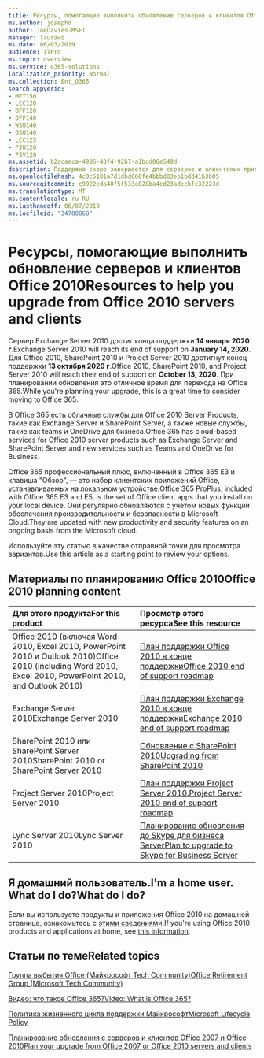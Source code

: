 ```yaml
---
title: Ресурсы, помогающие выполнить обновление серверов и клиентов Office 2010
ms.author: josephd
author: JoeDavies-MSFT
manager: laurawi
ms.date: 06/03/2019
audience: ITPro
ms.topic: overview
ms.service: o365-solutions
localization_priority: Normal
ms.collection: Ent_O365
search.appverid:
- MET150
- LCC120
- OFF120
- OFF140
- WSU140
- OSU140
- LCC125
- PJU120
- PSV120
ms.assetid: b2acaeca-4986-40f4-92b7-a1bdd06e549d
description: Поддержка скоро завершается для серверов и клиентских приложений Office 2010, а настраиваемые соглашения о поддержке недоступны. Используйте эту статью, чтобы начать планирование обновления сейчас.
ms.openlocfilehash: 4c0c5101a7d1dbd068fe4bbbd03eb1bdd41b3b05
ms.sourcegitcommit: c9922eda48f5f533e828ba4cd23adecbfc32223d
ms.translationtype: MT
ms.contentlocale: ru-RU
ms.lasthandoff: 06/07/2019
ms.locfileid: "34780868"
---
```

# <a name="resources-to-help-you-upgrade-from-office-2010-servers-and-clients"></a><span data-ttu-id="13871-104">Ресурсы, помогающие выполнить обновление серверов и клиентов Office 2010</span><span class="sxs-lookup"><span data-stu-id="13871-104">Resources to help you upgrade from Office 2010 servers and clients</span></span>

<span data-ttu-id="13871-105">Сервер Exchange Server 2010 достиг конца поддержки **14 января 2020 г**.</span><span class="sxs-lookup"><span data-stu-id="13871-105">Exchange Server 2010 will reach its end of support on **January 14, 2020**.</span></span> <span data-ttu-id="13871-106">Для Office 2010, SharePoint 2010 и Project Server 2010 достигнут конец поддержки **13 октября 2020 г**.</span><span class="sxs-lookup"><span data-stu-id="13871-106">Office 2010, SharePoint 2010, and Project Server 2010 will reach their end of support on **October 13, 2020**.</span></span> <span data-ttu-id="13871-107">При планировании обновления это отличное время для перехода на Office 365.</span><span class="sxs-lookup"><span data-stu-id="13871-107">While you're planning your upgrade, this is a great time to consider moving to Office 365.</span></span> 

<span data-ttu-id="13871-108">В Office 365 есть облачные службы для Office 2010 Server Products, такие как Exchange Server и SharePoint Server, а также новые службы, такие как teams и OneDrive для бизнеса.</span><span class="sxs-lookup"><span data-stu-id="13871-108">Office 365 has cloud-based services for Office 2010 server products such as Exchange Server and SharePoint Server and new services such as Teams and OneDrive for Business.</span></span> 

<span data-ttu-id="13871-109">Office 365 профессиональный плюс, включенный в Office 365 E3 и клавиша "Обзор", — это набор клиентских приложений Office, устанавливаемых на локальном устройстве.</span><span class="sxs-lookup"><span data-stu-id="13871-109">Office 365 ProPlus, included with Office 365 E3 and E5, is the set of Office client apps that you install on your local device.</span></span> <span data-ttu-id="13871-110">Они регулярно обновляются с учетом новых функций обеспечения производительности и безопасности в Microsoft Cloud.</span><span class="sxs-lookup"><span data-stu-id="13871-110">They are updated with new productivity and security features on an ongoing basis from the Microsoft cloud.</span></span>

<span data-ttu-id="13871-111">Используйте эту статью в качестве отправной точки для просмотра вариантов.</span><span class="sxs-lookup"><span data-stu-id="13871-111">Use this article as a starting point to review your options.</span></span>
      
## <a name="office-2010-planning-content"></a><span data-ttu-id="13871-112">Материалы по планированию Office 2010</span><span class="sxs-lookup"><span data-stu-id="13871-112">Office 2010 planning content</span></span>
  
|<span data-ttu-id="13871-113">**Для этого продукта**</span><span class="sxs-lookup"><span data-stu-id="13871-113">**For this product**</span></span>|<span data-ttu-id="13871-114">**Просмотр этого ресурса**</span><span class="sxs-lookup"><span data-stu-id="13871-114">**See this resource**</span></span>|
|:-----|:-----|
|<span data-ttu-id="13871-115">Office 2010 (включая Word 2010, Excel 2010, PowerPoint 2010 и Outlook 2010)</span><span class="sxs-lookup"><span data-stu-id="13871-115">Office 2010 (including Word 2010, Excel 2010, PowerPoint 2010, and Outlook 2010)</span></span>  <br/> |[<span data-ttu-id="13871-116">План поддержки Office 2010 в конце поддержки</span><span class="sxs-lookup"><span data-stu-id="13871-116">Office 2010 end of support roadmap</span></span>](https://docs.microsoft.com/DeployOffice/office-2010-end-support-roadmap) <br/> |
|<span data-ttu-id="13871-117">Exchange Server 2010</span><span class="sxs-lookup"><span data-stu-id="13871-117">Exchange Server 2010</span></span>  <br/> |[<span data-ttu-id="13871-118">План поддержки Exchange 2010 в конце поддержки</span><span class="sxs-lookup"><span data-stu-id="13871-118">Exchange 2010 end of support roadmap</span></span>](exchange-2010-end-of-support.md) <br/> |
|<span data-ttu-id="13871-119">SharePoint 2010 или SharePoint Server 2010</span><span class="sxs-lookup"><span data-stu-id="13871-119">SharePoint 2010 or SharePoint Server 2010</span></span>  <br/> |[<span data-ttu-id="13871-120">Обновление с SharePoint 2010</span><span class="sxs-lookup"><span data-stu-id="13871-120">Upgrading from SharePoint 2010</span></span>](upgrade-from-sharepoint-2010.md) <br/> |
|<span data-ttu-id="13871-121">Project Server 2010</span><span class="sxs-lookup"><span data-stu-id="13871-121">Project Server 2010</span></span> <br/> | [<span data-ttu-id="13871-122">План поддержки Project Server 2010.</span><span class="sxs-lookup"><span data-stu-id="13871-122">Project Server 2010 end of support roadmap</span></span>](project-server-2010-end-of-support.md) <br/> |
|<span data-ttu-id="13871-123">Lync Server 2010</span><span class="sxs-lookup"><span data-stu-id="13871-123">Lync Server 2010</span></span> <br/> | [<span data-ttu-id="13871-124">Планирование обновления до Skype для бизнеса Server</span><span class="sxs-lookup"><span data-stu-id="13871-124">Plan to upgrade to Skype for Business Server</span></span>](https://docs.microsoft.com/skypeforbusiness/plan-your-deployment/upgrade) <br/> |
    
## <a name="im-a-home-user-what-do-i-do"></a><span data-ttu-id="13871-125">Я домашний пользователь.</span><span class="sxs-lookup"><span data-stu-id="13871-125">I'm a home user.</span></span> <span data-ttu-id="13871-126">What do I do?</span><span class="sxs-lookup"><span data-stu-id="13871-126">What do I do?</span></span>

<span data-ttu-id="13871-127">Если вы используете продукты и приложения Office 2010 на домашней странице, ознакомьтесь с [этими сведениями](plan-upgrade-previous-versions-office.md#im-a-home-user-what-do-i-do).</span><span class="sxs-lookup"><span data-stu-id="13871-127">If you're using Office 2010 products and applications at home, see [this information](plan-upgrade-previous-versions-office.md#im-a-home-user-what-do-i-do).</span></span>

## <a name="related-topics"></a><span data-ttu-id="13871-128">Статьи по теме</span><span class="sxs-lookup"><span data-stu-id="13871-128">Related topics</span></span>

[<span data-ttu-id="13871-129">Группа выбытия Office (Майкрософт Tech Community)</span><span class="sxs-lookup"><span data-stu-id="13871-129">Office Retirement Group (Microsoft Tech Community)</span></span>](https://go.microsoft.com/fwlink/?linkid=842065)
  
[<span data-ttu-id="13871-130">Видео: что такое Office 365?</span><span class="sxs-lookup"><span data-stu-id="13871-130">Video: What is Office 365?</span></span>](https://support.office.com/article/847caf12-2589-452c-8aca-1c009797678b.aspx)
  
[<span data-ttu-id="13871-131">Политика жизненного цикла поддержки Майкрософт</span><span class="sxs-lookup"><span data-stu-id="13871-131">Microsoft Lifecycle Policy</span></span>](https://go.microsoft.com/fwlink/?linkid=865200)

[<span data-ttu-id="13871-132">Планирование обновления с серверов и клиентов Office 2007 и Office 2010</span><span class="sxs-lookup"><span data-stu-id="13871-132">Plan your upgrade from Office 2007 or Office 2010 servers and clients</span></span>](plan-upgrade-previous-versions-office.md)


